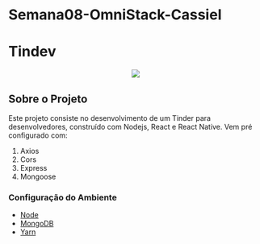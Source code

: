# Semana08-OmniStack-Cassiel

# Tindev

<p align="center">
  <img src="https://user-images.githubusercontent.com/41811634/62624829-56da6980-b8fa-11e9-9b55-4a88cebc03c4.png">
</p>

## Sobre o Projeto
Este projeto consiste no desenvolvimento de um Tinder para desenvolvedores, construído com Nodejs, React e React Native. Vem pré configurado com:  

1. Axios
2. Cors
3. Express
4. Mongoose

### Configuração do Ambiente
* [Node](https://nodejs.org/en/)
* [MongoDB](https://www.mongodb.com/cloud/atlas)
* [Yarn](https://yarnpkg.com/pt-BR/)
  
